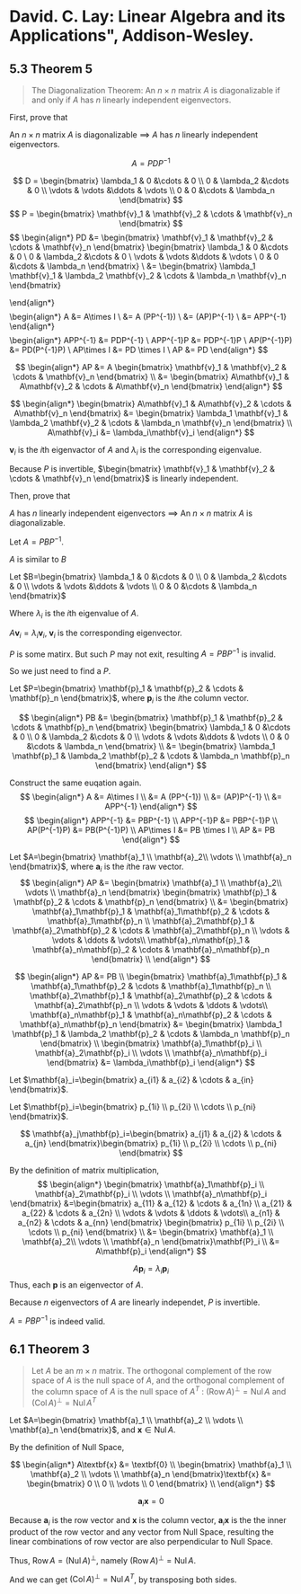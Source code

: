 # David. C. Lay: Linear Algebra and its Applications", Addison-Wesley.

## 5.3 Theorem 5
> The Diagonalization Theorem:
An $n \times n$ matrix $A$ is diagonalizable if and only if $A$ has $n$ linearly independent
eigenvectors.

First, prove that 

An $n \times n$ matrix $A$ is diagonalizable $\implies$ $A$ has $n$ linearly independent
eigenvectors. 


$$A=PDP^{-1}$$

$$
D =
\begin{bmatrix}
\lambda_1 & 0 &\cdots & 0 \\
0 & \lambda_2 &\cdots & 0 \\
\vdots & \vdots &\ddots & \vdots \\
0 & 0 &\cdots & \lambda_n
\end{bmatrix}
$$
$$
P = \begin{bmatrix}
    \mathbf{v}_1 & \mathbf{v}_2 & \cdots & \mathbf{v}_n
\end{bmatrix}
$$
$$
\begin{align*}
PD
&= \begin{bmatrix}
    \mathbf{v}_1 & \mathbf{v}_2 & \cdots & \mathbf{v}_n
\end{bmatrix}
\begin{bmatrix}
\lambda_1 & 0 &\cdots & 0 \\
0 & \lambda_2 &\cdots & 0 \\
\vdots & \vdots &\ddots & \vdots \\
0 & 0 &\cdots & \lambda_n
\end{bmatrix} 
\\
&= \begin{bmatrix}
\lambda_1 \mathbf{v}_1
&
\lambda_2 \mathbf{v}_2
&
\cdots
&
\lambda_n \mathbf{v}_n
\end{bmatrix}

\end{align*}
$$
$$
\begin{align*}
A &= A\times I \\
  &= A (PP^{-1}) \\
  &= (AP)P^{-1} \\
  &= APP^{-1}
\end{align*}
$$
$$
\begin{align*}
APP^{-1} &= PDP^{-1} \\
APP^{-1}P  &= PDP^{-1}P \\
AP(P^{-1}P)  &= PD(P^{-1}P) \\
AP\times I &= PD \times I \\
AP &= PD
\end{align*}
$$

$$
\begin{align*}
AP &= A \begin{bmatrix}
    \mathbf{v}_1 & \mathbf{v}_2 & \cdots & \mathbf{v}_n
\end{bmatrix} \\
&= \begin{bmatrix}
    A\mathbf{v}_1 & A\mathbf{v}_2 & \cdots & A\mathbf{v}_n
\end{bmatrix}
\end{align*}
$$

$$
\begin{align*}
\begin{bmatrix}
    A\mathbf{v}_1 & A\mathbf{v}_2 & \cdots & A\mathbf{v}_n
\end{bmatrix} &= \begin{bmatrix}
\lambda_1 \mathbf{v}_1
&
\lambda_2 \mathbf{v}_2
&
\cdots
&
\lambda_n \mathbf{v}_n
\end{bmatrix} \\
A\mathbf{v}_i &= \lambda_i\mathbf{v}_i
\end{align*}
$$

$\mathbf{v}_i$ is the $i$th eigenvactor of $A$ and $\lambda_i$ is the corresponding eigenvalue.

Because $P$ is invertible, $\begin{bmatrix}
    \mathbf{v}_1 & \mathbf{v}_2 & \cdots & \mathbf{v}_n
\end{bmatrix}$ is linearly independent.

Then, prove that 

$A$ has $n$ linearly independent
eigenvectors $\implies$ An $n \times n$ matrix $A$ is diagonalizable. 

Let $A=PBP^{-1}$.

$A$ is similar to $B$

Let $B=\begin{bmatrix}
\lambda_1 & 0 &\cdots & 0 \\
0 & \lambda_2 &\cdots & 0 \\
\vdots & \vdots &\ddots & \vdots \\
0 & 0 &\cdots & \lambda_n
\end{bmatrix}$

Where $\lambda_i$ is the $i$th eigenvalue of $A$.

$A\mathbf{v}_i = \lambda_i\mathbf{v}_i$, $\mathbf{v}_i$ is the corresponding eigenvector.

$P$ is some matirx. But such $P$ may not exit, resulting $A=PBP^{-1}$ is invalid. 

So we just need to find a $P$.

Let $P=\begin{bmatrix}
    \mathbf{p}_1 & \mathbf{p}_2 & \cdots & \mathbf{p}_n
\end{bmatrix}$, where $\mathbf{p}_i$ is the $i$the column vector.

$$
\begin{align*}
PB
&= \begin{bmatrix}
    \mathbf{p}_1 & \mathbf{p}_2 & \cdots & \mathbf{p}_n
\end{bmatrix}
\begin{bmatrix}
\lambda_1 & 0 &\cdots & 0 \\
0 & \lambda_2 &\cdots & 0 \\
\vdots & \vdots &\ddots & \vdots \\
0 & 0 &\cdots & \lambda_n
\end{bmatrix} 
\\
&= \begin{bmatrix}
\lambda_1 \mathbf{p}_1
&
\lambda_2 \mathbf{p}_2
&
\cdots
&
\lambda_n \mathbf{p}_n
\end{bmatrix}
\end{align*}
$$

Construct the same euqation again.
$$
\begin{align*}
A &= A\times I \\
  &= A (PP^{-1}) \\
  &= (AP)P^{-1} \\
  &= APP^{-1}
\end{align*}
$$
$$
\begin{align*}
APP^{-1} &= PBP^{-1} \\
APP^{-1}P  &= PBP^{-1}P \\
AP(P^{-1}P)  &= PB(P^{-1}P) \\
AP\times I &= PB \times I \\
AP &= PB
\end{align*}
$$

Let $A=\begin{bmatrix}
    \mathbf{a}_1 \\ \mathbf{a}_2\\ \vdots \\ \mathbf{a}_n
\end{bmatrix}$, where $\mathbf{a}_i$ is the $i$the raw vector.
$$
\begin{align*}
AP &= \begin{bmatrix}
    \mathbf{a}_1 \\ \mathbf{a}_2\\ \vdots \\ \mathbf{a}_n
\end{bmatrix}
\begin{bmatrix}
    \mathbf{p}_1 & \mathbf{p}_2 & \cdots & \mathbf{p}_n
\end{bmatrix} \\
&= \begin{bmatrix}
    \mathbf{a}_1\mathbf{p}_1 & \mathbf{a}_1\mathbf{p}_2 & \cdots & \mathbf{a}_1\mathbf{p}_n \\
    \mathbf{a}_2\mathbf{p}_1 & \mathbf{a}_2\mathbf{p}_2 & \cdots & \mathbf{a}_2\mathbf{p}_n \\
    \vdots & \vdots & \ddots & \vdots\\
    \mathbf{a}_n\mathbf{p}_1 & \mathbf{a}_n\mathbf{p}_2 & \cdots & \mathbf{a}_n\mathbf{p}_n
\end{bmatrix} \\
\end{align*}
$$

$$
\begin{align*}
AP &= PB \\
\begin{bmatrix}
    \mathbf{a}_1\mathbf{p}_1 & \mathbf{a}_1\mathbf{p}_2 & \cdots & \mathbf{a}_1\mathbf{p}_n \\
    \mathbf{a}_2\mathbf{p}_1 & \mathbf{a}_2\mathbf{p}_2 & \cdots & \mathbf{a}_2\mathbf{p}_n \\
    \vdots & \vdots & \ddots & \vdots\\
    \mathbf{a}_n\mathbf{p}_1 & \mathbf{a}_n\mathbf{p}_2 & \cdots & \mathbf{a}_n\mathbf{p}_n
\end{bmatrix} 
&=
\begin{bmatrix}
\lambda_1 \mathbf{p}_1
&
\lambda_2 \mathbf{p}_2
&
\cdots
&
\lambda_n \mathbf{p}_n
\end{bmatrix} \\
\begin{bmatrix}
    \mathbf{a}_1\mathbf{p}_i \\ \mathbf{a}_2\mathbf{p}_i \\ \vdots \\ \mathbf{a}_n\mathbf{p}_i
\end{bmatrix}  &= \lambda_i\mathbf{p}_i
\end{align*}
$$

Let $\mathbf{a}_i=\begin{bmatrix}
    a_{i1} & a_{i2} & \cdots & a_{in}
\end{bmatrix}$.

Let $\mathbf{p}_i=\begin{bmatrix}
    p_{1i} \\ p_{2i} \\ \cdots \\ p_{ni}
\end{bmatrix}$.

$$
\mathbf{a}_j\mathbf{p}_i=\begin{bmatrix}
    a_{j1} & a_{j2} & \cdots & a_{jn}
\end{bmatrix}\begin{bmatrix}
    p_{1i} \\ p_{2i} \\ \cdots \\ p_{ni}
\end{bmatrix}
$$

By the definition of matrix multiplication,
$$
\begin{align*}
\begin{bmatrix}
    \mathbf{a}_1\mathbf{p}_i \\ \mathbf{a}_2\mathbf{p}_i \\ \vdots \\ \mathbf{a}_n\mathbf{p}_i
\end{bmatrix}  
&=\begin{bmatrix}
    a_{11} & a_{12} & \cdots & a_{1n} \\
    a_{21} & a_{22} & \cdots & a_{2n} \\
    \vdots & \vdots & \ddots & \vdots\\
    a_{n1} & a_{n2} & \cdots & a_{nn} 
\end{bmatrix}
\begin{bmatrix}
    p_{1i} \\ p_{2i} \\ \cdots \\ p_{ni}
\end{bmatrix} \\
&= \begin{bmatrix}
    \mathbf{a}_1 \\ \mathbf{a}_2\\ \vdots \\ \mathbf{a}_n
\end{bmatrix}\mathbf{P}_i \\
&= A\mathbf{p}_i
\end{align*}
$$

$$
A\mathbf{p}_i = \lambda_i\mathbf{p}_i
$$
Thus, each $\mathbf{p}$ is an eigenvector of $A$.

Because $n$ eigenvectors of $A$ are linearly independet, $P$ is invertible.

$A=PBP^{-1}$ is indeed valid.

## 6.1 Theorem 3
> Let $A$ be an $m \times n$ matrix. The orthogonal complement of the row space of $A$ is
the null space of $A$, and the orthogonal complement of the column space of $A$ is
the null space of $A^T$ : $(\text{Row}\,A)^\perp=\text{Nul}\,A$ and $(\text{Col}\,A)^\perp=\text{Nul}\,A^T$

Let $A=\begin{bmatrix}
\mathbf{a}_1 \\
\mathbf{a}_2 \\
\vdots \\
\mathbf{a}_n
\end{bmatrix}$, and $\mathbf{x} \in \text{Nul}\,A$.

By the definition of Null Space,

$$
\begin{align*}
    A\textbf{x} &= \textbf{0} \\
    \begin{bmatrix}
        \mathbf{a}_1 \\
        \mathbf{a}_2 \\
        \vdots \\
        \mathbf{a}_n
    \end{bmatrix}\textbf{x} &= \begin{bmatrix}
        0 \\
        0 \\
        \vdots \\
        0
    \end{bmatrix} \\
\end{align*}
$$

$$
\mathbf{a}_i \mathbf{x} = 0
$$

Because $\mathbf{a}_i$ is the row vector and $\mathbf{x}$ is the column vector, $\mathbf{a}_i \mathbf{x}$ is the the inner product of the row vector and any vector from Null Space, resulting the linear combinations of row vector are also perpendicular to Null Space.

Thus, $\text{Row}\,A=(\text{Nul}\,A)^\perp$, namely $(\text{Row}\,A)^\perp=\text{Nul}\,A$.

And we can get $(\text{Col}\,A)^\perp=\text{Nul}\,A^T$, by transposing both sides.